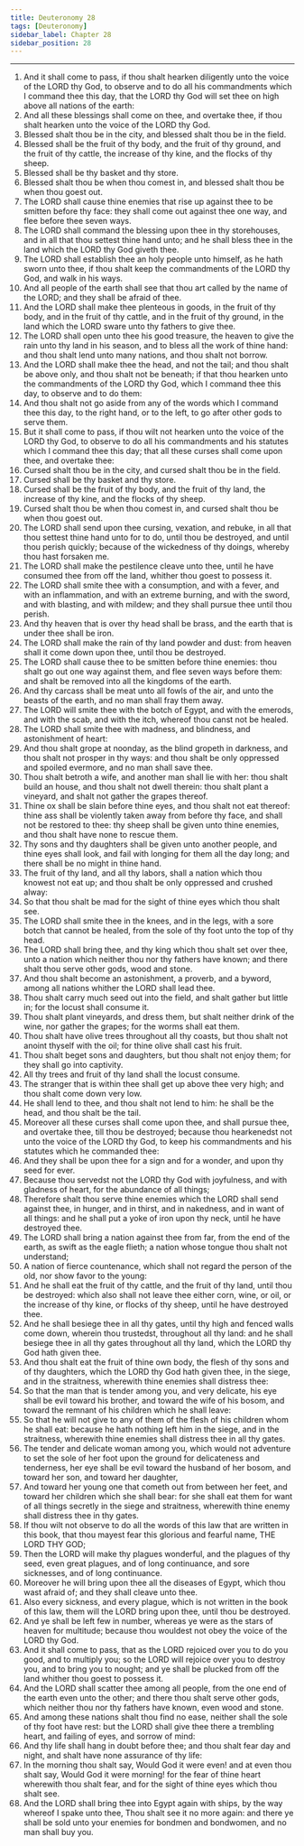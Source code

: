 ```yaml
---
title: Deuteronomy 28
tags: [Deuteronomy]
sidebar_label: Chapter 28
sidebar_position: 28
---
```


---
1. And it shall come to pass, if thou shalt hearken diligently unto the voice of the LORD thy God, to observe and to do all his commandments which I command thee this day, that the LORD thy God will set thee on high above all nations of the earth:
2. And all these blessings shall come on thee, and overtake thee, if thou shalt hearken unto the voice of the LORD thy God.
3. Blessed shalt thou be in the city, and blessed shalt thou be in the field.
4. Blessed shall be the fruit of thy body, and the fruit of thy ground, and the fruit of thy cattle, the increase of thy kine, and the flocks of thy sheep.
5. Blessed shall be thy basket and thy store.
6. Blessed shalt thou be when thou comest in, and blessed shalt thou be when thou goest out.
7. The LORD shall cause thine enemies that rise up against thee to be smitten before thy face: they shall come out against thee one way, and flee before thee seven ways.
8. The LORD shall command the blessing upon thee in thy storehouses, and in all that thou settest thine hand unto; and he shall bless thee in the land which the LORD thy God giveth thee.
9. The LORD shall establish thee an holy people unto himself, as he hath sworn unto thee, if thou shalt keep the commandments of the LORD thy God, and walk in his ways.
10. And all people of the earth shall see that thou art called by the name of the LORD; and they shall be afraid of thee.
11. And the LORD shall make thee plenteous in goods, in the fruit of thy body, and in the fruit of thy cattle, and in the fruit of thy ground, in the land which the LORD sware unto thy fathers to give thee.
12. The LORD shall open unto thee his good treasure, the heaven to give the rain unto thy land in his season, and to bless all the work of thine hand: and thou shalt lend unto many nations, and thou shalt not borrow.
13. And the LORD shall make thee the head, and not the tail; and thou shalt be above only, and thou shalt not be beneath; if that thou hearken unto the commandments of the LORD thy God, which I command thee this day, to observe and to do them:
14. And thou shalt not go aside from any of the words which I command thee this day, to the right hand, or to the left, to go after other gods to serve them.
15. But it shall come to pass, if thou wilt not hearken unto the voice of the LORD thy God, to observe to do all his commandments and his statutes which I command thee this day; that all these curses shall come upon thee, and overtake thee:
16. Cursed shalt thou be in the city, and cursed shalt thou be in the field.
17. Cursed shall be thy basket and thy store.
18. Cursed shall be the fruit of thy body, and the fruit of thy land, the increase of thy kine, and the flocks of thy sheep.
19. Cursed shalt thou be when thou comest in, and cursed shalt thou be when thou goest out.
20. The LORD shall send upon thee cursing, vexation, and rebuke, in all that thou settest thine hand unto for to do, until thou be destroyed, and until thou perish quickly; because of the wickedness of thy doings, whereby thou hast forsaken me.
21. The LORD shall make the pestilence cleave unto thee, until he have consumed thee from off the land, whither thou goest to possess it.
22. The LORD shall smite thee with a consumption, and with a fever, and with an inflammation, and with an extreme burning, and with the sword, and with blasting, and with mildew; and they shall pursue thee until thou perish.
23. And thy heaven that is over thy head shall be brass, and the earth that is under thee shall be iron.
24. The LORD shall make the rain of thy land powder and dust: from heaven shall it come down upon thee, until thou be destroyed.
25. The LORD shall cause thee to be smitten before thine enemies: thou shalt go out one way against them, and flee seven ways before them: and shalt be removed into all the kingdoms of the earth.
26. And thy carcass shall be meat unto all fowls of the air, and unto the beasts of the earth, and no man shall fray them away.
27. The LORD will smite thee with the botch of Egypt, and with the emerods, and with the scab, and with the itch, whereof thou canst not be healed.
28. The LORD shall smite thee with madness, and blindness, and astonishment of heart:
29. And thou shalt grope at noonday, as the blind gropeth in darkness, and thou shalt not prosper in thy ways: and thou shalt be only oppressed and spoiled evermore, and no man shall save thee.
30. Thou shalt betroth a wife, and another man shall lie with her: thou shalt build an house, and thou shalt not dwell therein: thou shalt plant a vineyard, and shalt not gather the grapes thereof.
31. Thine ox shall be slain before thine eyes, and thou shalt not eat thereof: thine ass shall be violently taken away from before thy face, and shall not be restored to thee: thy sheep shall be given unto thine enemies, and thou shalt have none to rescue them.
32. Thy sons and thy daughters shall be given unto another people, and thine eyes shall look, and fail with longing for them all the day long; and there shall be no might in thine hand.
33. The fruit of thy land, and all thy labors, shall a nation which thou knowest not eat up; and thou shalt be only oppressed and crushed alway:
34. So that thou shalt be mad for the sight of thine eyes which thou shalt see.
35. The LORD shall smite thee in the knees, and in the legs, with a sore botch that cannot be healed, from the sole of thy foot unto the top of thy head.
36. The LORD shall bring thee, and thy king which thou shalt set over thee, unto a nation which neither thou nor thy fathers have known; and there shalt thou serve other gods, wood and stone.
37. And thou shalt become an astonishment, a proverb, and a byword, among all nations whither the LORD shall lead thee.
38. Thou shalt carry much seed out into the field, and shalt gather but little in; for the locust shall consume it.
39. Thou shalt plant vineyards, and dress them, but shalt neither drink of the wine, nor gather the grapes; for the worms shall eat them.
40. Thou shalt have olive trees throughout all thy coasts, but thou shalt not anoint thyself with the oil; for thine olive shall cast his fruit.
41. Thou shalt beget sons and daughters, but thou shalt not enjoy them; for they shall go into captivity.
42. All thy trees and fruit of thy land shall the locust consume.
43. The stranger that is within thee shall get up above thee very high; and thou shalt come down very low.
44. He shall lend to thee, and thou shalt not lend to him: he shall be the head, and thou shalt be the tail.
45. Moreover all these curses shall come upon thee, and shall pursue thee, and overtake thee, till thou be destroyed; because thou hearkenedst not unto the voice of the LORD thy God, to keep his commandments and his statutes which he commanded thee:
46. And they shall be upon thee for a sign and for a wonder, and upon thy seed for ever.
47. Because thou servedst not the LORD thy God with joyfulness, and with gladness of heart, for the abundance of all things;
48. Therefore shalt thou serve thine enemies which the LORD shall send against thee, in hunger, and in thirst, and in nakedness, and in want of all things: and he shall put a yoke of iron upon thy neck, until he have destroyed thee.
49. The LORD shall bring a nation against thee from far, from the end of the earth, as swift as the eagle flieth; a nation whose tongue thou shalt not understand;
50. A nation of fierce countenance, which shall not regard the person of the old, nor show favor to the young:
51. And he shall eat the fruit of thy cattle, and the fruit of thy land, until thou be destroyed: which also shall not leave thee either corn, wine, or oil, or the increase of thy kine, or flocks of thy sheep, until he have destroyed thee.
52. And he shall besiege thee in all thy gates, until thy high and fenced walls come down, wherein thou trustedst, throughout all thy land: and he shall besiege thee in all thy gates throughout all thy land, which the LORD thy God hath given thee.
53. And thou shalt eat the fruit of thine own body, the flesh of thy sons and of thy daughters, which the LORD thy God hath given thee, in the siege, and in the straitness, wherewith thine enemies shall distress thee:
54. So that the man that is tender among you, and very delicate, his eye shall be evil toward his brother, and toward the wife of his bosom, and toward the remnant of his children which he shall leave:
55. So that he will not give to any of them of the flesh of his children whom he shall eat: because he hath nothing left him in the siege, and in the straitness, wherewith thine enemies shall distress thee in all thy gates.
56. The tender and delicate woman among you, which would not adventure to set the sole of her foot upon the ground for delicateness and tenderness, her eye shall be evil toward the husband of her bosom, and toward her son, and toward her daughter,
57. And toward her young one that cometh out from between her feet, and toward her children which she shall bear: for she shall eat them for want of all things secretly in the siege and straitness, wherewith thine enemy shall distress thee in thy gates.
58. If thou wilt not observe to do all the words of this law that are written in this book, that thou mayest fear this glorious and fearful name, THE LORD THY GOD;
59. Then the LORD will make thy plagues wonderful, and the plagues of thy seed, even great plagues, and of long continuance, and sore sicknesses, and of long continuance.
60. Moreover he will bring upon thee all the diseases of Egypt, which thou wast afraid of; and they shall cleave unto thee.
61. Also every sickness, and every plague, which is not written in the book of this law, them will the LORD bring upon thee, until thou be destroyed.
62. And ye shall be left few in number, whereas ye were as the stars of heaven for multitude; because thou wouldest not obey the voice of the LORD thy God.
63. And it shall come to pass, that as the LORD rejoiced over you to do you good, and to multiply you; so the LORD will rejoice over you to destroy you, and to bring you to nought; and ye shall be plucked from off the land whither thou goest to possess it.
64. And the LORD shall scatter thee among all people, from the one end of the earth even unto the other; and there thou shalt serve other gods, which neither thou nor thy fathers have known, even wood and stone.
65. And among these nations shalt thou find no ease, neither shall the sole of thy foot have rest: but the LORD shall give thee there a trembling heart, and failing of eyes, and sorrow of mind:
66. And thy life shall hang in doubt before thee; and thou shalt fear day and night, and shalt have none assurance of thy life:
67. In the morning thou shalt say, Would God it were even! and at even thou shalt say, Would God it were morning! for the fear of thine heart wherewith thou shalt fear, and for the sight of thine eyes which thou shalt see.
68. And the LORD shall bring thee into Egypt again with ships, by the way whereof I spake unto thee, Thou shalt see it no more again: and there ye shall be sold unto your enemies for bondmen and bondwomen, and no man shall buy you.